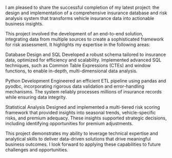I am pleased to share the successful completion of my latest project: the design and implementation of a comprehensive insurance database and risk analysis system that transforms vehicle insurance data into actionable business insights.

This project involved the development of an end-to-end solution, integrating data from multiple sources to create a sophisticated framework for risk assessment. It highlights my expertise in the following areas:

Database Design and SQL
Developed a robust schema tailored to insurance data, optimized for efficiency and scalability. Implemented advanced SQL techniques, such as Common Table Expressions (CTEs) and window functions, to enable in-depth, multi-dimensional data analysis.

Python Development
Engineered an efficient ETL pipeline using pandas and pyodbc, incorporating rigorous data validation and error-handling mechanisms. The system reliably processes millions of insurance records while ensuring data integrity.

Statistical Analysis
Designed and implemented a multi-tiered risk scoring framework that provided insights into seasonal trends, vehicle-specific risks, and premium adequacy. These insights supported strategic decisions, including identifying opportunities for premium adjustments.

This project demonstrates my ability to leverage technical expertise and analytical skills to deliver data-driven solutions that drive meaningful business outcomes. I look forward to applying these capabilities to future challenges and opportunities.
